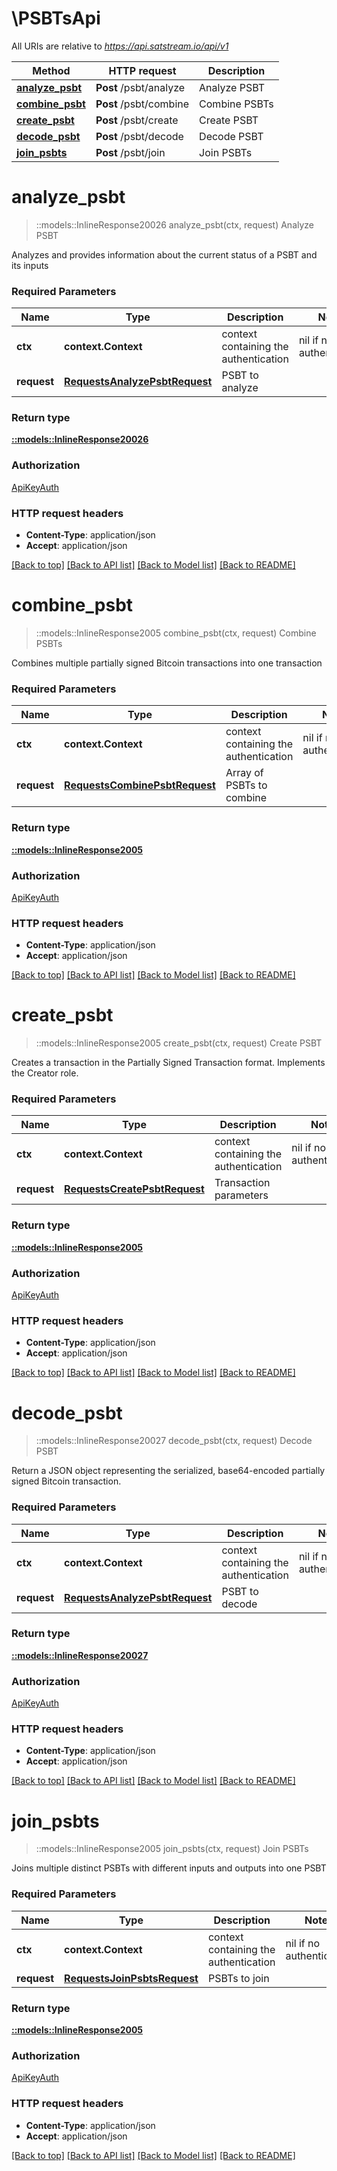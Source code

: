 # \PSBTsApi

All URIs are relative to *https://api.satstream.io/api/v1*

Method | HTTP request | Description
------------- | ------------- | -------------
[**analyze_psbt**](PSBTsApi.md#analyze_psbt) | **Post** /psbt/analyze | Analyze PSBT
[**combine_psbt**](PSBTsApi.md#combine_psbt) | **Post** /psbt/combine | Combine PSBTs
[**create_psbt**](PSBTsApi.md#create_psbt) | **Post** /psbt/create | Create PSBT
[**decode_psbt**](PSBTsApi.md#decode_psbt) | **Post** /psbt/decode | Decode PSBT
[**join_psbts**](PSBTsApi.md#join_psbts) | **Post** /psbt/join | Join PSBTs


# **analyze_psbt**
> ::models::InlineResponse20026 analyze_psbt(ctx, request)
Analyze PSBT

Analyzes and provides information about the current status of a PSBT and its inputs

### Required Parameters

Name | Type | Description  | Notes
------------- | ------------- | ------------- | -------------
 **ctx** | **context.Context** | context containing the authentication | nil if no authentication
  **request** | [**RequestsAnalyzePsbtRequest**](RequestsAnalyzePsbtRequest.md)| PSBT to analyze | 

### Return type

[**::models::InlineResponse20026**](inline_response_200_26.md)

### Authorization

[ApiKeyAuth](../README.md#ApiKeyAuth)

### HTTP request headers

 - **Content-Type**: application/json
 - **Accept**: application/json

[[Back to top]](#) [[Back to API list]](../README.md#documentation-for-api-endpoints) [[Back to Model list]](../README.md#documentation-for-models) [[Back to README]](../README.md)

# **combine_psbt**
> ::models::InlineResponse2005 combine_psbt(ctx, request)
Combine PSBTs

Combines multiple partially signed Bitcoin transactions into one transaction

### Required Parameters

Name | Type | Description  | Notes
------------- | ------------- | ------------- | -------------
 **ctx** | **context.Context** | context containing the authentication | nil if no authentication
  **request** | [**RequestsCombinePsbtRequest**](RequestsCombinePsbtRequest.md)| Array of PSBTs to combine | 

### Return type

[**::models::InlineResponse2005**](inline_response_200_5.md)

### Authorization

[ApiKeyAuth](../README.md#ApiKeyAuth)

### HTTP request headers

 - **Content-Type**: application/json
 - **Accept**: application/json

[[Back to top]](#) [[Back to API list]](../README.md#documentation-for-api-endpoints) [[Back to Model list]](../README.md#documentation-for-models) [[Back to README]](../README.md)

# **create_psbt**
> ::models::InlineResponse2005 create_psbt(ctx, request)
Create PSBT

Creates a transaction in the Partially Signed Transaction format. Implements the Creator role.

### Required Parameters

Name | Type | Description  | Notes
------------- | ------------- | ------------- | -------------
 **ctx** | **context.Context** | context containing the authentication | nil if no authentication
  **request** | [**RequestsCreatePsbtRequest**](RequestsCreatePsbtRequest.md)| Transaction parameters | 

### Return type

[**::models::InlineResponse2005**](inline_response_200_5.md)

### Authorization

[ApiKeyAuth](../README.md#ApiKeyAuth)

### HTTP request headers

 - **Content-Type**: application/json
 - **Accept**: application/json

[[Back to top]](#) [[Back to API list]](../README.md#documentation-for-api-endpoints) [[Back to Model list]](../README.md#documentation-for-models) [[Back to README]](../README.md)

# **decode_psbt**
> ::models::InlineResponse20027 decode_psbt(ctx, request)
Decode PSBT

Return a JSON object representing the serialized, base64-encoded partially signed Bitcoin transaction.

### Required Parameters

Name | Type | Description  | Notes
------------- | ------------- | ------------- | -------------
 **ctx** | **context.Context** | context containing the authentication | nil if no authentication
  **request** | [**RequestsAnalyzePsbtRequest**](RequestsAnalyzePsbtRequest.md)| PSBT to decode | 

### Return type

[**::models::InlineResponse20027**](inline_response_200_27.md)

### Authorization

[ApiKeyAuth](../README.md#ApiKeyAuth)

### HTTP request headers

 - **Content-Type**: application/json
 - **Accept**: application/json

[[Back to top]](#) [[Back to API list]](../README.md#documentation-for-api-endpoints) [[Back to Model list]](../README.md#documentation-for-models) [[Back to README]](../README.md)

# **join_psbts**
> ::models::InlineResponse2005 join_psbts(ctx, request)
Join PSBTs

Joins multiple distinct PSBTs with different inputs and outputs into one PSBT

### Required Parameters

Name | Type | Description  | Notes
------------- | ------------- | ------------- | -------------
 **ctx** | **context.Context** | context containing the authentication | nil if no authentication
  **request** | [**RequestsJoinPsbtsRequest**](RequestsJoinPsbtsRequest.md)| PSBTs to join | 

### Return type

[**::models::InlineResponse2005**](inline_response_200_5.md)

### Authorization

[ApiKeyAuth](../README.md#ApiKeyAuth)

### HTTP request headers

 - **Content-Type**: application/json
 - **Accept**: application/json

[[Back to top]](#) [[Back to API list]](../README.md#documentation-for-api-endpoints) [[Back to Model list]](../README.md#documentation-for-models) [[Back to README]](../README.md)

